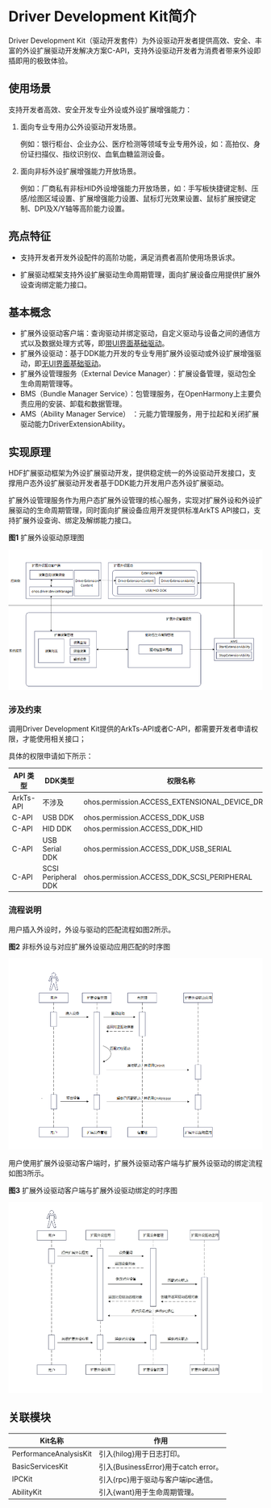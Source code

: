 # Driver Development Kit简介

Driver Development Kit（驱动开发套件）为外设驱动开发者提供高效、安全、丰富的外设扩展驱动开发解决方案C-API，支持外设驱动开发者为消费者带来外设即插即用的极致体验。

## 使用场景

支持开发者高效、安全开发专业外设或外设扩展增强能力：

1. 面向专业专用办公外设驱动开发场景。

   例如：银行柜台、企业办公、医疗检测等领域专业专用外设，如：高拍仪、身份证扫描仪、指纹识别仪、血氧血糖监测设备。

2. 面向非标外设扩展增强能力开放场景。

   例如：厂商私有非标HID外设增强能力开放场景，如：手写板快捷键定制、压感/绘图区域设置、扩展增强能力设置、鼠标灯光效果设置、鼠标扩展按键定制、DPI及X/Y轴等高阶能力设置。

## 亮点特征

- 支持开发者开发外设配件的高阶功能，满足消费者高阶使用场景诉求。

- 扩展驱动框架支持外设扩展驱动生命周期管理，面向扩展设备应用提供扩展外设查询绑定能力接口。

## 基本概念

- 扩展外设驱动客户端：查询驱动并绑定驱动，自定义驱动与设备之间的通信方式以及数据处理方式等，即[带UI界面基础驱动](externaldevice-guidelines.md)。
- 扩展外设驱动：基于DDK能力开发的专业专用扩展外设驱动或外设扩展增强驱动，即[无UI界面基础驱动](driverextensionability.md)。
- 扩展外设管理服务（External Device Manager）：扩展设备管理，驱动包全生命周期管理等。
- BMS（Bundle Manager Service）：包管理服务，在OpenHarmony上主要负责应用的安装、卸载和数据管理。
- AMS（Ability Manager Service） ：元能力管理服务，用于拉起和关闭扩展驱动能力DriverExtensionAbility。

## 实现原理

HDF扩展驱动框架为外设扩展驱动开发，提供稳定统一的外设驱动开发接口，支撑用户态外设扩展驱动开发者基于DDK能力开发用户态外设扩展驱动。

扩展外设管理服务作为用户态扩展外设管理的核心服务，实现对扩展外设和外设扩展驱动的生命周期管理，同时面向扩展设备应用开发提供标准ArkTS API接口，支持扩展外设查询、绑定及解绑能力接口。

  **图1** 扩展外设驱动原理图  

![driverExtension](figures/driverExtension.png)

### 涉及约束

调用Driver Development Kit提供的ArkTs-API或者C-API，都需要开发者申请权限，才能使用相关接口；

具体的权限申请如下所示：

| API 类型 | DDK类型 | 权限名称 |
| --------- | --------- | --------- |
| ArkTs-API | 不涉及 | ohos.permission.ACCESS_EXTENSIONAL_DEVICE_DRIVER |
| C-API     | USB DDK | ohos.permission.ACCESS_DDK_USB |
| C-API     | HID DDK | ohos.permission.ACCESS_DDK_HID |
| C-API     | USB Serial DDK | ohos.permission.ACCESS_DDK_USB_SERIAL |
| C-API     | SCSI Peripheral DDK | ohos.permission.ACCESS_DDK_SCSI_PERIPHERAL |

### 流程说明

用户插入外设时，外设与驱动的匹配流程如图2所示。

**图2** 非标外设与对应扩展外设驱动应用匹配的时序图

![时序图1](figures/timeSeries2.png)

用户使用扩展外设驱动客户端时，扩展外设驱动客户端与扩展外设驱动的绑定流程如图3所示。

**图3** 扩展外设驱动客户端与扩展外设驱动绑定的时序图

![时序图2](figures/timeSeries1.png)

## 关联模块

| Kit名称 | 作用 | 
| --------- | --------- |
| PerformanceAnalysisKit | 引入{hilog}用于日志打印。| 
| BasicServicesKit       | 引入{BusinessError}用于catch error。 |
| IPCKit                 | 引入{rpc}用于驱动与客户端ipc通信。|
| AbilityKit             | 引入{want}用于生命周期管理。|
